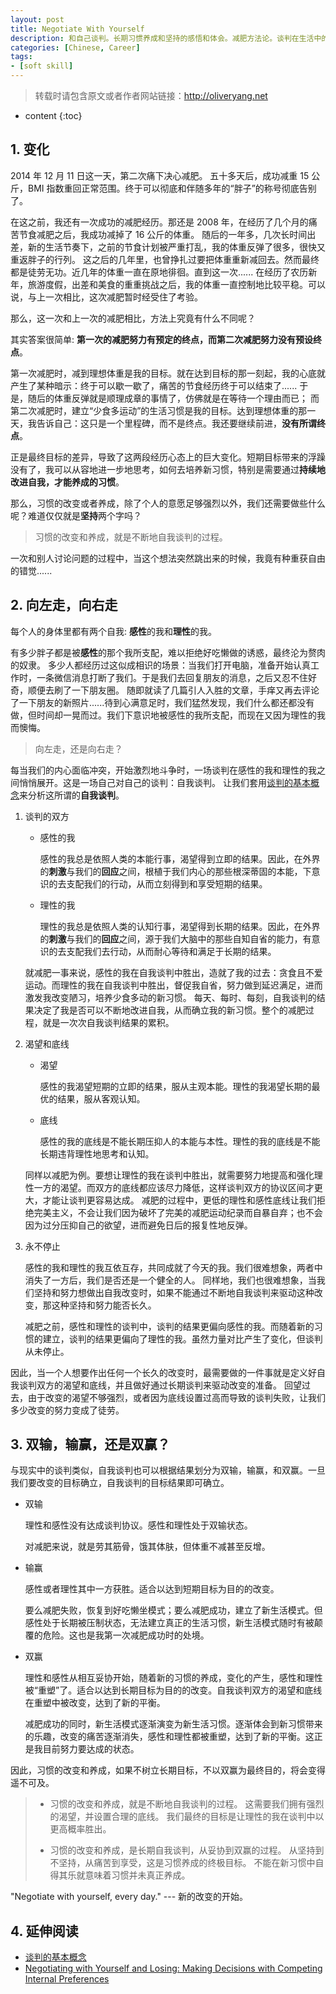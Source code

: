 ```yaml
---
layout: post
title: Negotiate With Yourself
description: 和自己谈判。长期习惯养成和坚持的感悟和体会。减肥方法论。谈判在生活中的应用。
categories: [Chinese, Career]
tags:
- [soft skill]
---
```


>转载时请包含原文或者作者网站链接：<http://oliveryang.net>

* content
{:toc}

## 1. 变化

2014 年 12 月 11 日这一天，第二次痛下决心减肥。
五十多天后，成功减重 15 公斤，BMI 指数重回正常范围。终于可以彻底和伴随多年的“胖子”的称号彻底告别了。

在这之前，我还有一次成功的减肥经历。那还是 2008 年，在经历了几个月的痛苦节食减肥之后，我成功减掉了 16 公斤的体重。
随后的一年多，几次长时间出差，新的生活节奏下，之前的节食计划被严重打乱，我的体重反弹了很多，很快又重返胖子的行列。
这之后的几年里，也曾挣扎过要把体重重新减回去。然而最终都是徒劳无功。近几年的体重一直在原地徘徊。直到这一次......
在经历了农历新年，旅游度假，出差和美食的重重挑战之后，我的体重一直控制地比较平稳。可以说，与上一次相比，这次减肥暂时经受住了考验。

那么，这一次和上一次的减肥相比，方法上究竟有什么不同呢？

其实答案很简单: **第一次的减肥努力有预定的终点，而第二次减肥努力没有预设终点**。

第一次减肥时，减到理想体重是我的目标。就在达到目标的那一刻起，我的心底就产生了某种暗示：终于可以歇一歇了，痛苦的节食经历终于可以结束了......
于是，随后的体重反弹就是顺理成章的事情了，仿佛就是在等待一个理由而已；
而第二次减肥时，建立“少食多运动”的生活习惯是我的目标。达到理想体重的那一天，我告诉自己：这只是一个里程碑，而不是终点。我还要继续前进，**没有所谓终点**。

正是最终目标的差异，导致了这两段经历心态上的巨大变化。短期目标带来的浮躁没有了，我可以从容地进一步地思考，如何去培养新习惯，特别是需要通过**持续地改进自我，才能养成的习惯**。

那么，习惯的改变或者养成，除了个人的意愿足够强烈以外，我们还需要做些什么呢？难道仅仅就是**坚持**两个字吗？

>习惯的改变和养成，就是不断地自我谈判的过程。

一次和别人讨论问题的过程中，当这个想法突然跳出来的时候，我竟有种重获自由的错觉......

## 2. 向左走，向右走

每个人的身体里都有两个自我: **感性**的我和**理性**的我。

有多少胖子都是被**感性**的那个我所支配，难以拒绝好吃懒做的诱惑，最终沦为赘肉的奴隶。
多少人都经历过这似成相识的场景：当我们打开电脑，准备开始认真工作时，一条微信消息打断了我们。于是我们去回复朋友的消息，之后又忍不住好奇，顺便去刷了一下朋友圈。
随即就读了几篇引人入胜的文章，手痒又再去评论了一下朋友的新照片......待到心满意足时，我们猛然发现，我们什么都还都没有做，但时间却一晃而过。我们下意识地被感性的我所支配，而现在又因为理性的我而懊悔。

>向左走，还是向右走？

每当我们的内心面临冲突，开始激烈地斗争时，一场谈判在感性的我和理性的我之间悄悄展开。这是一场自己对自己的谈判：自我谈判。
让我们套用[谈判的基本概念](http://mp.weixin.qq.com/s?__biz=MzAwODgzMjU4MQ==&mid=406382108&idx=1&sn=f0cd646da75b75c7379a4fd3e0c7c8c0&scene=0#wechat_redirect)来分析这所谓的**自我谈判**。

1. 谈判的双方

   - 感性的我

     感性的我总是依照人类的本能行事，渴望得到立即的结果。因此，在外界的**刺激**与我们的**回应**之间，根植于我们内心的那些根深蒂固的本能，下意识的去支配我们的行动，从而立刻得到和享受短期的结果。

   - 理性的我

     理性的我总是依照人类的认知行事，渴望得到长期的结果。因此，在外界的**刺激**与我们的**回应**之间，源于我们大脑中的那些自知自省的能力，有意识的去支配我们去行动，从而耐心等待和满足于长期的结果。

   就减肥一事来说，感性的我在自我谈判中胜出，造就了我的过去：贪食且不爱运动。而理性的我在自我谈判中胜出，督促我自省，努力做到延迟满足，进而激发我改变陋习，培养少食多动的新习惯。
   每天、每时、每刻，自我谈判的结果决定了我是否可以不断地改进自我，从而确立我的新习惯。整个的减肥过程，就是一次次自我谈判结果的累积。

2. 渴望和底线

   - 渴望

     感性的我渴望短期的立即的结果，服从主观本能。理性的我渴望长期的最优的结果，服从客观认知。

   - 底线

     感性的我的底线是不能长期压抑人的本能与本性。理性的我的底线是不能长期违背理性地思考和认知。

   同样以减肥为例。要想让理性的我在谈判中胜出，就需要努力地提高和强化理性一方的渴望。而双方的底线都应该尽力降低，这样谈判双方的协议区间才更大，才能让谈判更容易达成。
   减肥的过程中，更低的理性和感性底线让我们拒绝完美主义，不会让我们因为破坏了完美的减肥运动纪录而自暴自弃；也不会因为过分压抑自己的欲望，进而避免日后的报复性地反弹。

3. 永不停止

   感性的我和理性的我互依互存，共同成就了今天的我。我们很难想象，两者中消失了一方后，我们是否还是一个健全的人。
   同样地，我们也很难想象，当我们坚持和努力想做出自我改变时，如果不能通过不断地自我谈判来驱动这种改变，那这种坚持和努力能否长久。

   减肥之前，感性和理性的谈判中，谈判的结果更偏向感性的我。而随着新的习惯的建立，谈判的结果更偏向了理性的我。虽然力量对比产生了变化，但谈判从未停止。

因此，当一个人想要作出任何一个长久的改变时，最需要做的一件事就是定义好自我谈判双方的渴望和底线，并且做好通过长期谈判来驱动改变的准备。
回望过去，由于改变的渴望不够强烈，或者因为底线设置过高而导致的谈判失败，让我们多少改变的努力变成了徒劳。

## 3. 双输，输赢，还是双赢？

与现实中的谈判类似，自我谈判也可以根据结果划分为双输，输赢，和双赢。一旦我们要改变的目标确立，自我谈判的目标结果即可确立。

- 双输

  理性和感性没有达成谈判协议。感性和理性处于双输状态。

  对减肥来说，就是劳其筋骨，饿其体肤，但体重不减甚至反增。

- 输赢

  感性或者理性其中一方获胜。适合以达到短期目标为目的的改变。

  要么减肥失败，恢复到好吃懒坐模式；要么减肥成功，建立了新生活模式。但感性处于长期被压制状态，无法建立真正的生活习惯，新生活模式随时有被颠覆的危险。这也是我第一次减肥成功时的处境。

- 双赢

  理性和感性从相互妥协开始，随着新的习惯的养成，变化的产生，感性和理性被“重塑”了。适合以达到长期目标为目的的改变。自我谈判双方的渴望和底线在重塑中被改变，达到了新的平衡。

  减肥成功的同时，新生活模式逐渐演变为新生活习惯。逐渐体会到新习惯带来的乐趣，改变的痛苦逐渐消失，感性和理性都被重塑，达到了新的平衡。这正是我目前努力要达成的状态。

因此，习惯的改变和养成，如果不树立长期目标，不以双赢为最终目的，将会变得遥不可及。

>* 习惯的改变和养成，就是不断地自我谈判的过程。
>这需要我们拥有强烈的渴望，并设置合理的底线。
>我们最终的目标是让理性的我在谈判中以更高概率胜出。
>
>* 习惯的改变和养成，是长期自我谈判，从妥协到双赢的过程。
>从坚持到不坚持，从痛苦到享受，这是习惯养成的终极目标。
>不能在新习惯中自得其乐就意味着习惯并未真正养成。

"Negotiate with yourself, every day." --- 新的改变的开始。

## 4. 延伸阅读

* [谈判的基本概念](http://mp.weixin.qq.com/s?__biz=MzAwODgzMjU4MQ==&mid=406382108&idx=1&sn=f0cd646da75b75c7379a4fd3e0c7c8c0&scene=0#wechat_redirect)
* [Negotiating with Yourself and Losing: Making Decisions with Competing Internal Preferences](https://www.researchgate.net/publication/272765644_Negotiating_with_Yourself_and_Losing_Making_Decisions_with_Competing_Internal_Preferences?enrichId=rgreq-78cc68e9a0f709c3f6113e6847e2ddf9-XXX&enrichSource=Y292ZXJQYWdlOzI3Mjc2NTY0NDtBUzoyNTg3MjgwNzEwMDQxNjBAMTQzODY5Njk4NzkyMA%3D%3D&el=1_x_3)
